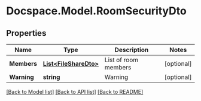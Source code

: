 # Docspace.Model.RoomSecurityDto

## Properties

Name | Type | Description | Notes
------------ | ------------- | ------------- | -------------
**Members** | [**List&lt;FileShareDto&gt;**](FileShareDto.md) | List of room members | [optional] 
**Warning** | **string** | Warning | [optional] 

[[Back to Model list]](../README.md#documentation-for-models) [[Back to API list]](../README.md#documentation-for-api-endpoints) [[Back to README]](../README.md)


